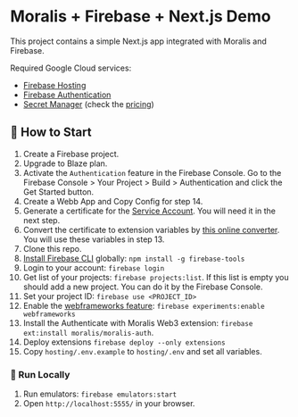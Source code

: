 # Moralis + Firebase + Next.js Demo

This project contains a simple Next.js app integrated with Moralis and Firebase.

Required Google Cloud services:

- [Firebase Hosting](https://firebase.google.com/docs/hosting)
- [Firebase Authentication](https://firebase.google.com/docs/auth)
- [Secret Manager](https://cloud.google.com/secret-manager/) (check the [pricing](https://cloud.google.com/secret-manager/pricing))

## 🚀 How to Start

1. Create a Firebase project.
2. Upgrade to Blaze plan.
3. Activate the `Authentication` feature in the Firebase Console. Go to the Firebase Console > Your Project > Build > Authentication and click the Get Started button.
4. Create a Webb App and Copy Config for step 14.
5. Generate a certificate for the [Service Account](https://firebase.google.com/support/guides/service-accounts). You will need it in the next step.
6. Convert the certificate to extension variables by [this online converter](https://moralisweb3.github.io/firebase-extensions/service-account-converter/). You will use these variables in step 13.
7. Clone this repo.
8. [Install Firebase CLI](https://firebase.google.com/docs/cli) globally: `npm install -g firebase-tools`
9. Login to your account: `firebase login`
10. Get list of your projects: `firebase projects:list`. If this list is empty you should add a new project. You can do it by the Firebase Console.
11. Set your project ID: `firebase use <PROJECT_ID>`
12. Enable the [webframeworks feature](https://firebase.google.com/docs/hosting/frameworks-overview): `firebase experiments:enable webframeworks`
13. Install the Authenticate with Moralis Web3 extension: `firebase ext:install moralis/moralis-auth`.
14. Deploy extensions `firebase deploy --only extensions`
15. Copy `hosting/.env.example` to `hosting/.env` and set all variables.

### 🔌 Run Locally

1. Run emulators: `firebase emulators:start`
2. Open `http://localhost:5555/` in your browser.
